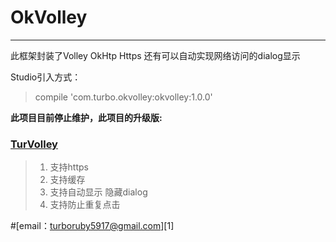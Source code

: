 # OkVolley
------
此框架封装了Volley OkHtp Https 还有可以自动实现网络访问的dialog显示

Studio引入方式：
 >   compile 'com.turbo.okvolley:okvolley:1.0.0'


**此项目目前停止维护，此项目的升级版:**
### [TurVolley](https://github.com/yuanyang5917/TurVolleyDemo)

 >1. 支持https
 >2. 支持缓存
 >3. 支持自动显示 隐藏dialog
 >4. 支持防止重复点击
 
#[email：turboruby5917@gmail.com][1]


